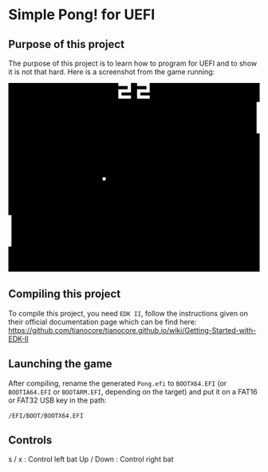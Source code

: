 # Simple Pong! for UEFI

## Purpose of this project
The purpose of this project is to learn how to program for UEFI and to show it is not that hard. Here is a screenshot from the game running:

![Screenshot](screenshot.jpg)

## Compiling this project

To compile this project, you need `EDK II`, follow the instructions given on their official documentation page which can be find here: https://github.com/tianocore/tianocore.github.io/wiki/Getting-Started-with-EDK-II

## Launching the game

After compiling, rename the generated `Pong.efi` to `BOOTX64.EFI` (or `BOOTIA64.EFI` or `BOOTARM.EFI`, depending on the target) and put it on a FAT16 or FAT32 USB key in the path:

```
/EFI/BOOT/BOOTX64.EFI
```

## Controls

s / x : Control left bat
Up / Down : Control right bat
